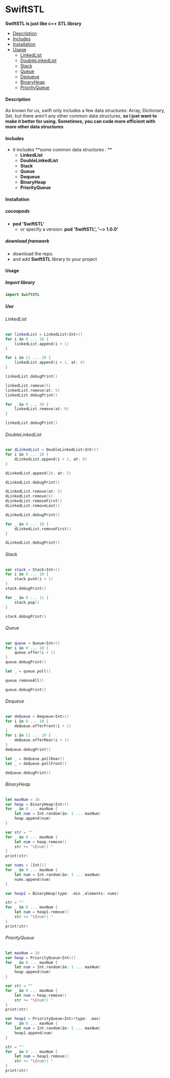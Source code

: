 # SwiftSTL
**SwiftSTL is just like c++ STL library**



- [Description](#Description)
- [Includes](#Includes)
- [Installation](#Installation)
- [Usage](#Usage)
  - [LinkedList](#LinkedList)
  - [DoubleLinkedList](#DoubleLinkedList)
  - [Stack](#Stack)
  - [Queue](#Queue)
  - [Dequeue](#Dequeue)
  - [BinaryHeap](#BinaryHeap)
  - [PriorityQueue](#PriorityQueue)



#### Description

As known for us, swift only includes a few data structures: Array, Dictionary, Set. but there aren't any other common data structures, **so I just want to make it better for using.  Sometimes, you can code more efficient with more other data structures**

#### Includes

- it includes **some common data structures : **
  - **LinkedList**
  - **DoubleLinkedList**
  - **Stack**
  - **Queue**
  - **Dequeue**
  - **BinaryHeap**
  - **PriorityQueue**

#### Installation

##### cocoapods

- **pod 'SwiftSTL'**
  - or specify a version:  **pod 'SwiftSTL', '~> 1.0.0'**


##### download framwork

- download the repo.
- and add **SwiftSTL** library to your project

#### Usage

##### Import library

```swift
import SwiftSTL
```



##### Use

###### LinkedList

```swift
var linkedList = LinkedList<Int>()
for i in 0 ... 10 {
    linkedList.append(i + 1)
}

for i in 11 ... 20 {
    linkedList.append(i + 1, at: 0)
}

linkedList.debugPrint()

linkedList.remove(5)
linkedList.remove(at: 5)
linkedList.debugPrint()

for _ in 0 ... 30 {
    linkedList.remove(at: 0)
}

linkedList.debugPrint()
```



###### DoubleLinkedList

```swift
var dLinkedList = DoubleLinkedList<Int>()
for i in 0 ... 10 {
    dLinkedList.append(i + 1, at: 0)
}

dLinkedList.append(20, at: 5)

dLinkedList.debugPrint()

dLinkedList.remove(at: 5)
dLinkedList.remove(6)
dLinkedList.removeFirst()
dLinkedList.removeLast()

dLinkedList.debugPrint()

for _ in 0 ... 10 {
    dLinkedList.removeFirst()
}

dLinkedList.debugPrint()
```



###### Stack

```swift
var stack = Stack<Int>()
for i in 0 ... 10 {
    stack.push(i + 1)
}
stack.debugPrint()

for _ in 0 ... 11 {
    stack.pop()
}

stack.debugPrint()
```



###### Queue

```swift
var queue = Queue<Int>()
for i in 0 ... 10 {
    queue.offer(i + 1)
}
queue.debugPrint()

let _ = queue.poll()

queue.removeAll()

queue.debugPrint()
```



###### Dequeue

```swift
var deQueue = Dequeue<Int>()
for i in 0 ... 10 {
    deQueue.offerFront(i + 1)
}
for i in 11 ... 20 {
    deQueue.offerRear(i + 1)
}
deQueue.debugPrint()

let _ = deQueue.pollRear()
let _ = deQueue.pollFront()

deQueue.debugPrint()
```



###### BinaryHeap

```swift
let maxNum = 10
var heap = BinaryHeap<Int>()
for _ in 0 ... maxNum {
    let num = Int.random(in: 1 ... maxNum)
    heap.append(num)
}

var str = ""
for _ in 0 ... maxNum {
    let num = heap.remove()
    str += "\(num!) "
}
print(str)

var nums = [Int]()
for _ in 0 ... maxNum {
    let num = Int.random(in: 1 ... maxNum)
    nums.append(num)
}

var heap1 = BinaryHeap(type: .min ,elements: nums)

str = ""
for _ in 0 ... maxNum {
    let num = heap1.remove()
    str += "\(num!) "
}
print(str)
```



###### PriorityQueue

```swift
let maxNum = 10
var heap = PriorityQueue<Int>()
for _ in 0 ... maxNum {
    let num = Int.random(in: 1 ... maxNum)
    heap.append(num)
}

var str = ""
for _ in 0 ... maxNum {
    let num = heap.remove()
    str += "\(num!) "
}
print(str)

var heap1 = PriorityQueue<Int>(type: .max)
for _ in 0 ... maxNum {
    let num = Int.random(in: 1 ... maxNum)
    heap1.append(num)
}

str = ""
for _ in 0 ... maxNum {
    let num = heap1.remove()
    str += "\(num!) "
}
print(str)
```

